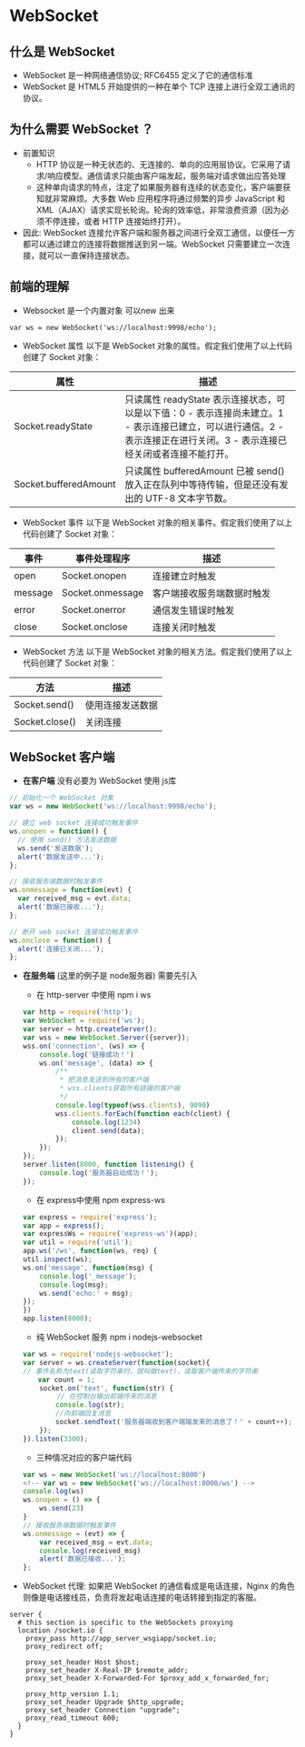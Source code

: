 # WebSocket

## 什么是 WebSocket
- WebSocket 是一种网络通信协议; RFC6455 定义了它的通信标准
- WebSocket 是 HTML5 开始提供的一种在单个 TCP 连接上进行全双工通讯的协议。

## 为什么需要 WebSocket ？
- 前置知识
    - HTTP 协议是一种无状态的、无连接的、单向的应用层协议。它采用了请求/响应模型。通信请求只能由客户端发起，服务端对请求做出应答处理
    - 这种单向请求的特点，注定了如果服务器有连续的状态变化，客户端要获知就非常麻烦。大多数 Web 应用程序将通过频繁的异步 JavaScript 和 XML（AJAX）请求实现长轮询。轮询的效率低，非常浪费资源（因为必须不停连接，或者 HTTP 连接始终打开）。
- 因此: WebSocket 连接允许客户端和服务器之间进行全双工通信，以便任一方都可以通过建立的连接将数据推送到另一端。WebSocket 只需要建立一次连接，就可以一直保持连接状态。

## 前端的理解
- Websocket 是一个内置对象 可以new 出来
```
var ws = new WebSocket('ws://localhost:9998/echo');
```
- WebSocket 属性 以下是 WebSocket 对象的属性。假定我们使用了以上代码创建了 Socket 对象：

| 属性 | 描述 |
|  ----  | ----  |
|Socket.readyState|	只读属性 readyState 表示连接状态，可以是以下值：0 - 表示连接尚未建立。1 - 表示连接已建立，可以进行通信。2 - 表示连接正在进行关闭。3 - 表示连接已经关闭或者连接不能打开。|
|Socket.bufferedAmount|	只读属性 bufferedAmount 已被 send() 放入正在队列中等待传输，但是还没有发出的 UTF-8 文本字节数。|

- WebSocket 事件 以下是 WebSocket 对象的相关事件。假定我们使用了以上代码创建了 Socket 对象：

|事件|	事件处理程序|	描述|
| ---- | ---- | ---- |
|open|	Socket.onopen|	连接建立时触发|
|message|	Socket.onmessage|	客户端接收服务端数据时触发|
|error|	Socket.onerror|	通信发生错误时触发|
|close|	Socket.onclose|	连接关闭时触发|

- WebSocket 方法 以下是 WebSocket 对象的相关方法。假定我们使用了以上代码创建了 Socket 对象：

|方法|	描述|
| ---- | ---- |
|Socket.send()|	使用连接发送数据|
|Socket.close()|关闭连接|
    

## WebSocket 客户端

- **在客户端** 没有必要为 WebSocket 使用 js库
```js
// 初始化一个 WebSocket 对象
var ws = new WebSocket('ws://localhost:9998/echo');

// 建立 web socket 连接成功触发事件
ws.onopen = function() {
  // 使用 send() 方法发送数据
  ws.send('发送数据');
  alert('数据发送中...');
};

// 接收服务端数据时触发事件
ws.onmessage = function(evt) {
  var received_msg = evt.data;
  alert('数据已接收...');
};

// 断开 web socket 连接成功触发事件
ws.onclose = function() {
  alert('连接已关闭...');
};
```
- **在服务端** (这里的例子是 node服务器) 需要先引入

    - 在 http-server 中使用 npm i ws
    ```js
    var http = require('http');
    var WebSocket = require('ws');
    var server = http.createServer();
    var wss = new WebSocket.Server({server});
    wss.on('connection', (ws) => {
        console.log('链接成功！')
        ws.on('message', (data) => {
            /**
             * 把消息发送到所有的客户端
             * wss.clients获取所有链接的客户端
             */
            console.log(typeof(wss.clients), 9090)
            wss.clients.forEach(function each(client) {
                console.log(1234)
                client.send(data);
            });
        });
    });
    server.listen(8000, function listening() {
        console.log('服务器启动成功！');
    });
    ```



    - 在 express中使用 npm express-ws
    ```js
    var express = require('express');
    var app = express();
    var expressWs = require('express-ws')(app);
    var util = require('util');
    app.ws('/ws', function(ws, req) {
    util.inspect(ws);
    ws.on('message', function(msg) {
        console.log('_message');
        console.log(msg);
        ws.send('echo:' + msg);
    });
    })
    app.listen(8000);
    ```

    - 纯 WebSocket 服务 npm i nodejs-websocket
    ```js
    var ws = require('nodejs-websocket');
    var server = ws.createServer(function(socket){
    // 事件名称为text(读取字符串时，就叫做text)，读取客户端传来的字符串
    　  var count = 1;
        socket.on('text', function(str) {
    　　     // 在控制台输出前端传来的消息　　
            console.log(str);
            //向前端回复消息
            socket.sendText('服务器端收到客户端端发来的消息了！' + count++);
        });
    }).listen(3300); 
    ```

    - 三种情况对应的客户端代码
    ```js
    var ws = new WebSocket('ws://localhost:8000')
    <!-- var ws = new WebSocket('ws://localhost:8000/ws') -->
    console.log(ws)
    ws.onopen = () => {
        ws.send(23)
    }
    // 接收服务端数据时触发事件
    ws.onmessage = (evt) => {
        var received_msg = evt.data;
        console.log(received_msg)
        alert('数据已接收...');
    };
    ```

- WebSocket 代理: 如果把 WebSocket 的通信看成是电话连接，Nginx 的角色则像是电话接线员，负责将发起电话连接的电话转接到指定的客服。
```
server {
  # this section is specific to the WebSockets proxying
  location /socket.io {
    proxy_pass http://app_server_wsgiapp/socket.io;
    proxy_redirect off;

    proxy_set_header Host $host;
    proxy_set_header X-Real-IP $remote_addr;
    proxy_set_header X-Forwarded-For $proxy_add_x_forwarded_for;

    proxy_http_version 1.1;
    proxy_set_header Upgrade $http_upgrade;
    proxy_set_header Connection "upgrade";
    proxy_read_timeout 600;
  }
}
```

